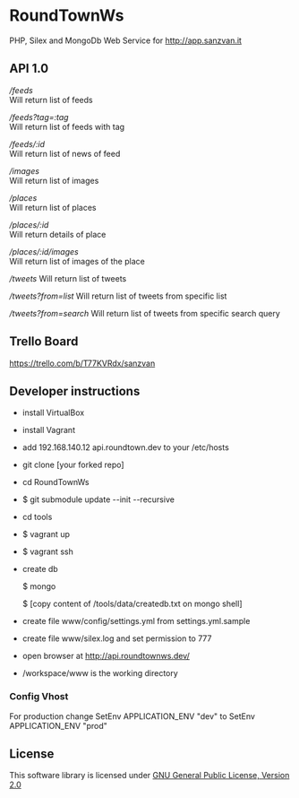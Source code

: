 RoundTownWs
===========

PHP, Silex and MongoDb Web Service for http://app.sanzvan.it


API 1.0
---------


_/feeds_  
Will return list of feeds

_/feeds?tag=:tag_  
Will return list of feeds with tag

_/feeds/:id_  
Will return list of news of feed

_/images_  
Will return list of images

_/places_  
Will return list of places

_/places/:id_  
Will return details of place

_/places/:id/images_  
Will return list of images of the place

_/tweets_
Will return list of tweets

_/tweets?from=list_
Will return list of tweets from specific list

_/tweets?from=search_
Will return list of tweets from specific search query

Trello Board
------------

https://trello.com/b/T77KVRdx/sanzvan


Developer instructions
---------

* install VirtualBox
* install Vagrant
* add 192.168.140.12 api.roundtown.dev to your /etc/hosts
* git clone [your forked repo]
* cd RoundTownWs
* $ git submodule update --init --recursive
* cd tools
* $ vagrant up
* $ vagrant ssh
* create db

    $ mongo

    $ [copy content of /tools/data/createdb.txt on mongo shell]

* create file www/config/settings.yml from settings.yml.sample
* create file www/silex.log and set permission to 777

* open browser at http://api.roundtownws.dev/
* /workspace/www is the working directory

### Config Vhost

  For production change
  SetEnv APPLICATION_ENV "dev" to SetEnv APPLICATION_ENV "prod"


License
------------
This software library is licensed under [GNU General Public License, Version 2.0](http://www.gnu.org/licenses/gpl-2.0.html)
